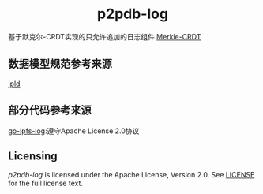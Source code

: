 <h1 align="center">
  <br>
  p2pdb-log
  <br>
</h1>

基于默克尔-CRDT实现的只允许追加的日志组件
[Merkle-CRDT](https://research.protocol.ai/blog/2019/a-new-lab-for-resilient-networks-research/PL-TechRep-merkleCRDT-v0.1-Dec30.pdf)

## 数据模型规范参考来源
[ipld](https://ipld.io/)



## 部分代码参考来源
[go-ipfs-log](https://github.com/berty/go-ipfs-log):遵守Apache License 2.0协议


## Licensing

*p2pdb-log* is licensed under the Apache License, Version 2.0.
See [LICENSE](LICENSE) for the full license text.


